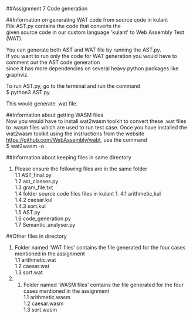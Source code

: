 ##Assignment 7 Code generation

##Information on generating WAT code from source code in kulant  
File AST.py contains the code that converts the   
given source code in our custom language 'kulant' to Web Assembly Text (WAT).   

You can generate both AST and WAT file by running the AST.py.   
If you want to run only the code for WAT generation you would have to comment out the AST code generation  
since it has more dependencies on several heavy python packages like graphviz.   
   
To run AST.py, go to the terminal and run the command   
$ python3 AST.py  
   
This would generate .wat file.   
   
##Information about getting WASM files   
Now you would have to install wat2wasm toolkit to convert these .wat files to .wasm files which are used to run test case. Once you have installed the wat2wasm toolkit using the instructions from the website <https://github.com/WebAssembly/wabt>, use the command    
$ wat2wasm <name of wat file> -o <name of wasm file>.    
   
##Information about keeping files in same directory   
1. Please ensure the following files are in the same folder   
		1.1 AST_final.py   
		1.2 ast_classes.py   
		1.3 gram_file.txt   
		1.4 folder source code files files in kulant
			1. 4.1 arithmetic,kul   
			1.4.2 caesar.kul   
			1.4.3 sort.kul   
		1.5 AST.py   
		1.6 code_generation.py   
		1.7 Semantic_analyser.py   
   
   
##Other files in directory   
1. Folder named ‘WAT files’ contains the file generated for the four cases mentioned in the assignment   
		1.1 arithmetic.wat   
		1.2 caesar.wat   
		1.3 sort.wat   
2. 1. Folder named ‘WASM files’ contains the file generated for the four cases mentioned in the assignment   
		1.1 arithmetic.wasm    
		1.2 caesar.wasm   
		1.3 sort.wasm   
